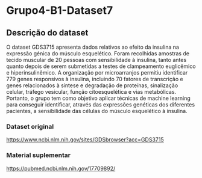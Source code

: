 # Grupo4-B1-Dataset7

## Descrição do dataset
O dataset GDS3715 apresenta dados relativos ao efeito da insulina na expressão génica do músculo esquelético. 
Foram recolhidas amostras de tecido muscular de 20 pessoas com sensibilidade à insulina, tanto antes quanto depois de serem submetidas a testes de clampeamento euglicêmico e hiperinsulinêmico. A organização por microarranjos permitiu identificar 779 genes responsivos à insulina, incluindo 70 fatores de transcrição e genes relacionados à síntese e degradação de proteínas, sinalização celular, tráfego vesicular, função citoesquelética e vias metabólicas.
Portanto, o grupo tem como objetivo aplicar técnicas de machine learning para conseguir identificar, através das expressões genéticas dos diferentes pacientes, a sensibilidade das células do músculo esquelético à insulina.

### Dataset original
https://www.ncbi.nlm.nih.gov/sites/GDSbrowser?acc=GDS3715

### Material suplementar
https://pubmed.ncbi.nlm.nih.gov/17709892/
